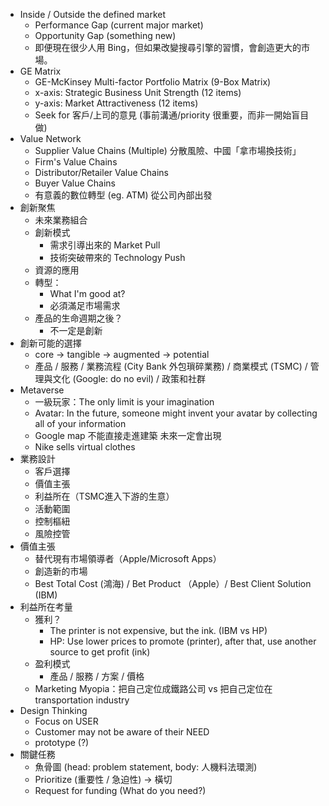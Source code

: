 *  Inside / Outside the defined market
	* Performance Gap (current major market)
	* Opportunity Gap (something new)
	* 即便現在很少人用 Bing，但如果改變搜尋引擎的習慣，會創造更大的市場。
* GE Matrix
	* GE-McKinsey Multi-factor Portfolio Matrix (9-Box Matrix)
	* x-axis: Strategic Business Unit Strength (12 items)
	* y-axis: Market Attractiveness (12 items)
	* Seek for 客戶/上司的意見 (事前溝通/priority 很重要，而非一開始盲目做)
* Value Network
	* Supplier Value Chains (Multiple) 分散風險、中國「拿市場換技術」
	* Firm's Value Chains
	* Distributor/Retailer Value Chains
	* Buyer Value Chains
	* 有意義的數位轉型 (eg. ATM) 從公司內部出發
* 創新聚焦
	* 未來業務組合
	* 創新模式
		* 需求引導出來的 Market Pull
		* 技術突破帶來的 Technology Push
	* 資源的應用
	* 轉型：
		* What I'm good at?
		* 必須滿足市場需求
	* 產品的生命週期之後？
		* 不一定是創新
* 創新可能的選擇
	* core -> tangible -> augmented -> potential
	* 產品 / 服務 / 業務流程 (City Bank 外包瑣碎業務) / 商業模式 (TSMC) / 管理與文化 (Google: do no evil) / 政策和社群
* Metaverse
	* 一級玩家：The only limit is your imagination
	* Avatar: In the future, someone might invent your avatar by collecting all of your information
	* Google map 不能直接走進建築 未來一定會出現
	* Nike sells virtual clothes
* 業務設計
	* 客戶選擇
	* 價值主張
	* 利益所在（TSMC進入下游的生意）
	* 活動範圍
	* 控制樞紐
	* 風險控管
* 價值主張
	* 替代現有市場領導者（Apple/Microsoft Apps）
	* 創造新的市場 
	* Best Total Cost (鴻海) / Bet Product （Apple）/ Best Client Solution (IBM)
* 利益所在考量
	* 獲利？
		* The printer is not expensive, but the ink. (IBM vs HP)
		* HP: Use lower prices to promote (printer), after that, use another source to get profit (ink)
	* 盈利模式
		* 產品 / 服務 / 方案 / 價格
	* Marketing Myopia：把自己定位成鐵路公司 vs 把自己定位在 transportation industry
* Design Thinking
	* Focus on USER
	* Customer may not be aware of their NEED
	* prototype (?)
* 關鍵任務
	* 魚骨圖 (head: problem statement, body: 人機料法環測)
	* Prioritize (重要性 / 急迫性) -> 橫切
	* Request for funding (What do you need?)